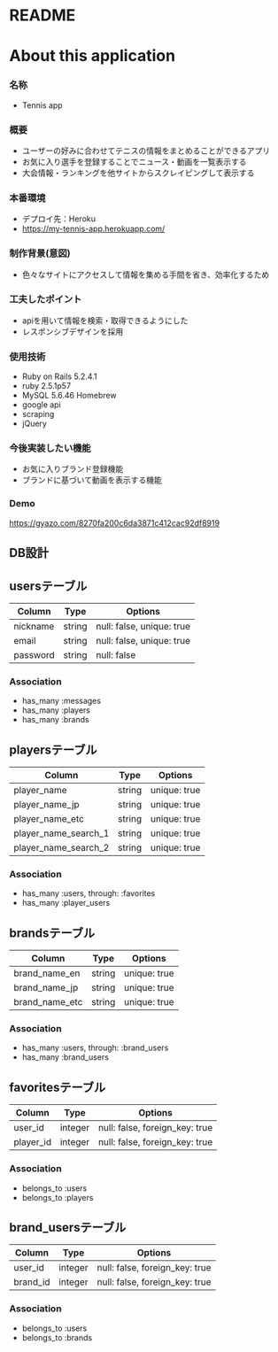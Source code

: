 # README


# About this application
### 名称
- Tennis app

### 概要
- ユーザーの好みに合わせてテニスの情報をまとめることができるアプリ
- お気に入り選手を登録することでニュース・動画を一覧表示する
- 大会情報・ランキングを他サイトからスクレイピングして表示する

### 本番環境
- デプロイ先：Heroku
- https://my-tennis-app.herokuapp.com/

### 制作背景(意図)
- 色々なサイトにアクセスして情報を集める手間を省き、効率化するため

### 工夫したポイント
- apiを用いて情報を検索・取得できるようにした
- レスポンシブデザインを採用

### 使用技術
- Ruby on Rails 5.2.4.1
- ruby 2.5.1p57
- MySQL 5.6.46 Homebrew
- google api
- scraping
- jQuery

### 今後実装したい機能
- お気に入りブランド登録機能
- ブランドに基づいて動画を表示する機能


### Demo
https://gyazo.com/8270fa200c6da3871c412cac92df8919


##  DB設計

## usersテーブル
|Column|Type|Options|
|------|----|-------|
|nickname|string|null: false, unique: true|
|email|string|null: false, unique: true|
|password|string|null: false|
### Association
- has_many :messages
- has_many :players
- has_many :brands


## playersテーブル
|Column|Type|Options|
|------|----|-------|
|player_name|string|unique: true|
|player_name_jp|string|unique: true|
|player_name_etc|string|unique: true|
|player_name_search_1|string|unique: true|
|player_name_search_2|string|unique: true|
### Association
- has_many :users, through: :favorites
- has_many :player_users


## brandsテーブル
|Column|Type|Options|
|------|----|-------|
|brand_name_en|string|unique: true|
|brand_name_jp|string|unique: true|
|brand_name_etc|string|unique: true|
### Association
- has_many :users, through: :brand_users
- has_many :brand_users


## favoritesテーブル
|Column|Type|Options|
|------|----|-------|
|user_id|integer|null: false, foreign_key: true|
|player_id|integer|null: false, foreign_key: true|
### Association
- belongs_to :users
- belongs_to :players


## brand_usersテーブル
|Column|Type|Options|
|------|----|-------|
|user_id|integer|null: false, foreign_key: true|
|brand_id|integer|null: false, foreign_key: true|
### Association
- belongs_to :users
- belongs_to :brands

